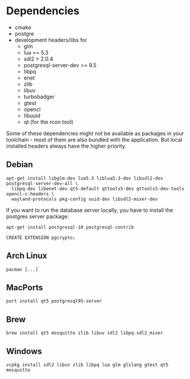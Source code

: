 # Dependencies
* cmake
* postgre
* development headers/libs for
  * glm
  * lua >= 5.3
  * sdl2 > 2.0.4
  * postgresql-server-dev >= 9.5
  * libpq
  * enet
  * zlib
  * libuv
  * turbobadger
  * gtest
  * opencl
  * libuuid
  * qt (for the rcon tool)

Some of these dependencies might not be available as packages in your toolchain - most
of them are also bundled with the application. But local installed headers always have
the higher priority.

## Debian
    apt-get install libglm-dev lua5.3 liblua5.3-dev libsdl2-dev postgresql-server-dev-all \
      libpq-dev libenet-dev qt5-default qttools5-dev qttools5-dev-tools opencl-c-headers \
      wayland-protocols pkg-config uuid-dev libsdl2-mixer-dev

If you want to run the database server locally, you have to install the postgres server package:

    apt-get install postgresql-10 postgresql-contrib

    CREATE EXTENSION pgcrypto;

## Arch Linux
    pacman [...]

## MacPorts
    port install qt5 postgresql95-server

## Brew
    brew install qt5 mosquitto zlib libuv sdl2 libpq sdl2_mixer

## Windows
    vcpkg install sdl2 libuv zlib libpq lua glm glslang gtest qt5 mosquitto
